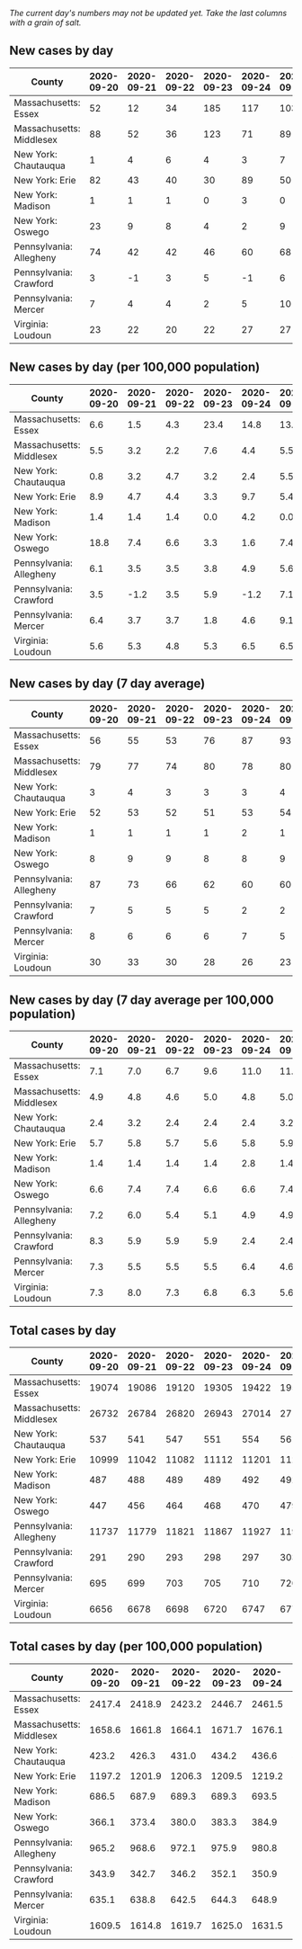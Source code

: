 _The current day's numbers may not be updated yet. Take the last columns with a grain of salt._
## New cases by day

| County | 2020-09-20 | 2020-09-21 | 2020-09-22 | 2020-09-23 | 2020-09-24 | 2020-09-25 | 2020-09-26 |
| --- | --- | --- | --- | --- | --- | --- | --- |
| Massachusetts: Essex | 52 | 12 | 34 | 185 | 117 | 103 |  |
| Massachusetts: Middlesex | 88 | 52 | 36 | 123 | 71 | 89 |  |
| New York: Chautauqua | 1 | 4 | 6 | 4 | 3 | 7 |  |
| New York: Erie | 82 | 43 | 40 | 30 | 89 | 50 |  |
| New York: Madison | 1 | 1 | 1 | 0 | 3 | 0 |  |
| New York: Oswego | 23 | 9 | 8 | 4 | 2 | 9 |  |
| Pennsylvania: Allegheny | 74 | 42 | 42 | 46 | 60 | 68 |  |
| Pennsylvania: Crawford | 3 | -1 | 3 | 5 | -1 | 6 |  |
| Pennsylvania: Mercer | 7 | 4 | 4 | 2 | 5 | 10 |  |
| Virginia: Loudoun | 23 | 22 | 20 | 22 | 27 | 27 |  |

## New cases by day (per 100,000 population)

| County | 2020-09-20 | 2020-09-21 | 2020-09-22 | 2020-09-23 | 2020-09-24 | 2020-09-25 | 2020-09-26 |
| --- | --- | --- | --- | --- | --- | --- | --- |
| Massachusetts: Essex | 6.6 | 1.5 | 4.3 | 23.4 | 14.8 | 13.1 |  |
| Massachusetts: Middlesex | 5.5 | 3.2 | 2.2 | 7.6 | 4.4 | 5.5 |  |
| New York: Chautauqua | 0.8 | 3.2 | 4.7 | 3.2 | 2.4 | 5.5 |  |
| New York: Erie | 8.9 | 4.7 | 4.4 | 3.3 | 9.7 | 5.4 |  |
| New York: Madison | 1.4 | 1.4 | 1.4 | 0.0 | 4.2 | 0.0 |  |
| New York: Oswego | 18.8 | 7.4 | 6.6 | 3.3 | 1.6 | 7.4 |  |
| Pennsylvania: Allegheny | 6.1 | 3.5 | 3.5 | 3.8 | 4.9 | 5.6 |  |
| Pennsylvania: Crawford | 3.5 | -1.2 | 3.5 | 5.9 | -1.2 | 7.1 |  |
| Pennsylvania: Mercer | 6.4 | 3.7 | 3.7 | 1.8 | 4.6 | 9.1 |  |
| Virginia: Loudoun | 5.6 | 5.3 | 4.8 | 5.3 | 6.5 | 6.5 |  |

## New cases by day (7 day average)

| County | 2020-09-20 | 2020-09-21 | 2020-09-22 | 2020-09-23 | 2020-09-24 | 2020-09-25 | 2020-09-26 |
| --- | --- | --- | --- | --- | --- | --- | --- |
| Massachusetts: Essex | 56 | 55 | 53 | 76 | 87 | 93 |  |
| Massachusetts: Middlesex | 79 | 77 | 74 | 80 | 78 | 80 |  |
| New York: Chautauqua | 3 | 4 | 3 | 3 | 3 | 4 |  |
| New York: Erie | 52 | 53 | 52 | 51 | 53 | 54 |  |
| New York: Madison | 1 | 1 | 1 | 1 | 2 | 1 |  |
| New York: Oswego | 8 | 9 | 9 | 8 | 8 | 9 |  |
| Pennsylvania: Allegheny | 87 | 73 | 66 | 62 | 60 | 60 |  |
| Pennsylvania: Crawford | 7 | 5 | 5 | 5 | 2 | 2 |  |
| Pennsylvania: Mercer | 8 | 6 | 6 | 6 | 7 | 5 |  |
| Virginia: Loudoun | 30 | 33 | 30 | 28 | 26 | 23 |  |

## New cases by day (7 day average per 100,000 population)

| County | 2020-09-20 | 2020-09-21 | 2020-09-22 | 2020-09-23 | 2020-09-24 | 2020-09-25 | 2020-09-26 |
| --- | --- | --- | --- | --- | --- | --- | --- |
| Massachusetts: Essex | 7.1 | 7.0 | 6.7 | 9.6 | 11.0 | 11.8 |  |
| Massachusetts: Middlesex | 4.9 | 4.8 | 4.6 | 5.0 | 4.8 | 5.0 |  |
| New York: Chautauqua | 2.4 | 3.2 | 2.4 | 2.4 | 2.4 | 3.2 |  |
| New York: Erie | 5.7 | 5.8 | 5.7 | 5.6 | 5.8 | 5.9 |  |
| New York: Madison | 1.4 | 1.4 | 1.4 | 1.4 | 2.8 | 1.4 |  |
| New York: Oswego | 6.6 | 7.4 | 7.4 | 6.6 | 6.6 | 7.4 |  |
| Pennsylvania: Allegheny | 7.2 | 6.0 | 5.4 | 5.1 | 4.9 | 4.9 |  |
| Pennsylvania: Crawford | 8.3 | 5.9 | 5.9 | 5.9 | 2.4 | 2.4 |  |
| Pennsylvania: Mercer | 7.3 | 5.5 | 5.5 | 5.5 | 6.4 | 4.6 |  |
| Virginia: Loudoun | 7.3 | 8.0 | 7.3 | 6.8 | 6.3 | 5.6 |  |

## Total cases by day

| County | 2020-09-20 | 2020-09-21 | 2020-09-22 | 2020-09-23 | 2020-09-24 | 2020-09-25 | 2020-09-26 |
| --- | --- | --- | --- | --- | --- | --- | --- |
| Massachusetts: Essex | 19074 | 19086 | 19120 | 19305 | 19422 | 19525 |  |
| Massachusetts: Middlesex | 26732 | 26784 | 26820 | 26943 | 27014 | 27103 |  |
| New York: Chautauqua | 537 | 541 | 547 | 551 | 554 | 561 |  |
| New York: Erie | 10999 | 11042 | 11082 | 11112 | 11201 | 11251 |  |
| New York: Madison | 487 | 488 | 489 | 489 | 492 | 492 |  |
| New York: Oswego | 447 | 456 | 464 | 468 | 470 | 479 |  |
| Pennsylvania: Allegheny | 11737 | 11779 | 11821 | 11867 | 11927 | 11995 |  |
| Pennsylvania: Crawford | 291 | 290 | 293 | 298 | 297 | 303 |  |
| Pennsylvania: Mercer | 695 | 699 | 703 | 705 | 710 | 720 |  |
| Virginia: Loudoun | 6656 | 6678 | 6698 | 6720 | 6747 | 6774 |  |

## Total cases by day (per 100,000 population)

| County | 2020-09-20 | 2020-09-21 | 2020-09-22 | 2020-09-23 | 2020-09-24 | 2020-09-25 | 2020-09-26 |
| --- | --- | --- | --- | --- | --- | --- | --- |
| Massachusetts: Essex | 2417.4 | 2418.9 | 2423.2 | 2446.7 | 2461.5 | 2474.5 |  |
| Massachusetts: Middlesex | 1658.6 | 1661.8 | 1664.1 | 1671.7 | 1676.1 | 1681.6 |  |
| New York: Chautauqua | 423.2 | 426.3 | 431.0 | 434.2 | 436.6 | 442.1 |  |
| New York: Erie | 1197.2 | 1201.9 | 1206.3 | 1209.5 | 1219.2 | 1224.7 |  |
| New York: Madison | 686.5 | 687.9 | 689.3 | 689.3 | 693.5 | 693.5 |  |
| New York: Oswego | 366.1 | 373.4 | 380.0 | 383.3 | 384.9 | 392.3 |  |
| Pennsylvania: Allegheny | 965.2 | 968.6 | 972.1 | 975.9 | 980.8 | 986.4 |  |
| Pennsylvania: Crawford | 343.9 | 342.7 | 346.2 | 352.1 | 350.9 | 358.0 |  |
| Pennsylvania: Mercer | 635.1 | 638.8 | 642.5 | 644.3 | 648.9 | 658.0 |  |
| Virginia: Loudoun | 1609.5 | 1614.8 | 1619.7 | 1625.0 | 1631.5 | 1638.1 |  |
